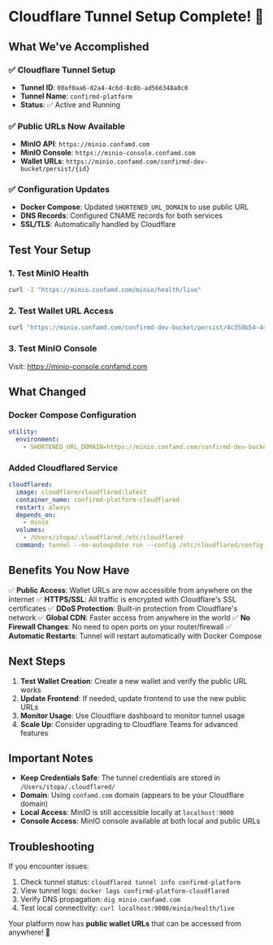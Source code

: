 # Cloudflare Tunnel Setup Complete! 🎉

## What We've Accomplished

### ✅ Cloudflare Tunnel Setup
- **Tunnel ID**: `00af0aa6-02a4-4c6d-8c8b-ad566348a8c0`
- **Tunnel Name**: `confirmd-platform`
- **Status**: ✅ Active and Running

### ✅ Public URLs Now Available
- **MinIO API**: `https://minio.confamd.com`
- **MinIO Console**: `https://minio-console.confamd.com`
- **Wallet URLs**: `https://minio.confamd.com/confirmd-dev-bucket/persist/{id}`

### ✅ Configuration Updates
- **Docker Compose**: Updated `SHORTENED_URL_DOMAIN` to use public URL
- **DNS Records**: Configured CNAME records for both services
- **SSL/TLS**: Automatically handled by Cloudflare

## Test Your Setup

### 1. Test MinIO Health
```bash
curl -I "https://minio.confamd.com/minio/health/live"
```

### 2. Test Wallet URL Access
```bash
curl "https://minio.confamd.com/confirmd-dev-bucket/persist/4c358b54-44de-47d7-b65f-00cfa7f4ef1c"
```

### 3. Test MinIO Console
Visit: https://minio-console.confamd.com

## What Changed

### Docker Compose Configuration
```yaml
utility:
  environment:
    - SHORTENED_URL_DOMAIN=https://minio.confamd.com/confirmd-dev-bucket
```

### Added Cloudflared Service
```yaml
cloudflared:
  image: cloudflare/cloudflared:latest
  container_name: confirmd-platform-cloudflared
  restart: always
  depends_on:
    - minio
  volumes:
    - /Users/itopa/.cloudflared:/etc/cloudflared
  command: tunnel --no-autoupdate run --config /etc/cloudflared/config.yml confirmd-platform
```

## Benefits You Now Have

✅ **Public Access**: Wallet URLs are now accessible from anywhere on the internet
✅ **HTTPS/SSL**: All traffic is encrypted with Cloudflare's SSL certificates
✅ **DDoS Protection**: Built-in protection from Cloudflare's network
✅ **Global CDN**: Faster access from anywhere in the world
✅ **No Firewall Changes**: No need to open ports on your router/firewall
✅ **Automatic Restarts**: Tunnel will restart automatically with Docker Compose

## Next Steps

1. **Test Wallet Creation**: Create a new wallet and verify the public URL works
2. **Update Frontend**: If needed, update frontend to use the new public URLs
3. **Monitor Usage**: Use Cloudflare dashboard to monitor tunnel usage
4. **Scale Up**: Consider upgrading to Cloudflare Teams for advanced features

## Important Notes

- **Keep Credentials Safe**: The tunnel credentials are stored in `/Users/itopa/.cloudflared/`
- **Domain**: Using `confamd.com` domain (appears to be your Cloudflare domain)
- **Local Access**: MinIO is still accessible locally at `localhost:9000`
- **Console Access**: MinIO console available at both local and public URLs

## Troubleshooting

If you encounter issues:
1. Check tunnel status: `cloudflared tunnel info confirmd-platform`
2. View tunnel logs: `docker logs confirmd-platform-cloudflared`
3. Verify DNS propagation: `dig minio.confamd.com`
4. Test local connectivity: `curl localhost:9000/minio/health/live`

Your platform now has **public wallet URLs** that can be accessed from anywhere! 🚀
